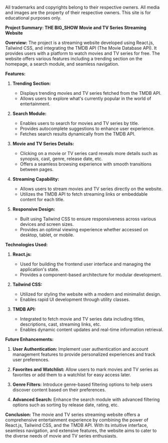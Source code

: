 All trademarks and copyrights belong to their respective owners. All media and images are the property of their respective owners. This site is for educational purposes only.


**Project Summary: THE BIG_SHOW Movie and TV Series Streaming Website**

**Overview:**
The project is a streaming website developed using React.js, Tailwind CSS, and integrating the TMDB API (The Movie Database API). It provides users with a platform to watch movies and TV series for free. The website offers various features including a trending section on the homepage, a search module, and seamless navigation.

**Features:**

1. **Trending Section:**
   - Displays trending movies and TV series fetched from the TMDB API.
   - Allows users to explore what's currently popular in the world of entertainment.

2. **Search Module:**
   - Enables users to search for movies and TV series by title.
   - Provides autocomplete suggestions to enhance user experience.
   - Fetches search results dynamically from the TMDB API.

3. **Movie and TV Series Details:**
   - Clicking on a movie or TV series card reveals more details such as synopsis, cast, genre, release date, etc.
   - Offers a seamless browsing experience with smooth transitions between pages.

4. **Streaming Capability:**
   - Allows users to stream movies and TV series directly on the website.
   - Utilizes the TMDB API to fetch streaming links or embeddable content for each title.

5. **Responsive Design:**
   - Built using Tailwind CSS to ensure responsiveness across various devices and screen sizes.
   - Provides an optimal viewing experience whether accessed on desktop, tablet, or mobile.

**Technologies Used:**

1. **React.js:**
   - Used for building the frontend user interface and managing the application's state.
   - Provides a component-based architecture for modular development.

2. **Tailwind CSS:**
   - Utilized for styling the website with a modern and minimalist design.
   - Enables rapid UI development through utility classes.

3. **TMDB API:**
   - Integrated to fetch movie and TV series data including titles, descriptions, cast, streaming links, etc.
   - Enables dynamic content updates and real-time information retrieval.

**Future Enhancements:**

1. **User Authentication:** Implement user authentication and account management features to provide personalized experiences and track user preferences.

2. **Favorites and Watchlist:** Allow users to mark movies and TV series as favorites or add them to a watchlist for easy access later.

3. **Genre Filters:** Introduce genre-based filtering options to help users discover content based on their preferences.

4. **Advanced Search:** Enhance the search module with advanced filtering options such as sorting by release date, rating, etc.

**Conclusion:**
The movie and TV series streaming website offers a comprehensive entertainment experience by combining the power of React.js, Tailwind CSS, and the TMDB API. With its intuitive interface, seamless navigation, and extensive features, the website aims to cater to the diverse needs of movie and TV series enthusiasts.
